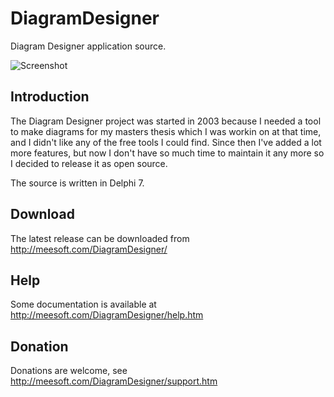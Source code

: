 # DiagramDesigner
Diagram Designer application source.

![Screenshot](http://meesoft.com/DiagramDesigner/Screen2.png)

## Introduction
The Diagram Designer project was started in 2003 because I needed a tool to make diagrams for my masters thesis which
I was workin on at that time, and I didn't like any of the free tools I could find. Since then I've added a lot more 
features, but now I don't have so much time to maintain it any more so I decided to release it as open source.

The source is written in Delphi 7.

## Download
The latest release can be downloaded from http://meesoft.com/DiagramDesigner/

## Help
Some documentation is available at http://meesoft.com/DiagramDesigner/help.htm

## Donation
Donations are welcome, see http://meesoft.com/DiagramDesigner/support.htm
